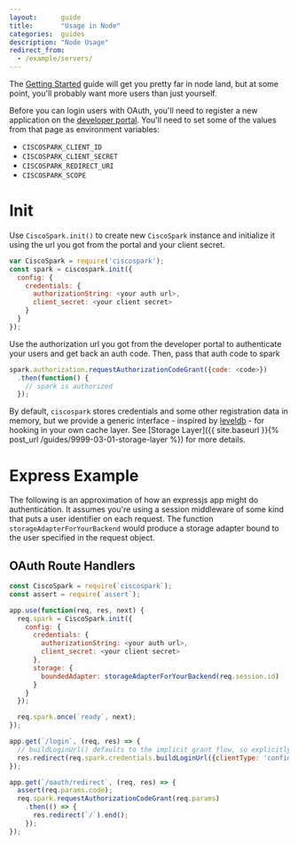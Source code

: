 ```yaml
---
layout:      guide
title:       "Usage in Node"
categories:  guides
description: "Node Usage"
redirect_from:
  - /example/servers/
---
```


The [Getting Started](/example/getting-started) guide will get you pretty far in node land, but at some point, you'll probably want more users than just yourself.

Before you can login users with OAuth, you'll need to register a new application on the [developer portal](https://developer.ciscospark.com). You'll need to set some of the values from that page as environment variables:
- `CISCOSPARK_CLIENT_ID`
- `CISCOSPARK_CLIENT_SECRET`
- `CISCOSPARK_REDIRECT_URI`
- `CISCOSPARK_SCOPE`

# Init

Use `CiscoSpark.init()` to create new `CiscoSpark` instance and initialize it using the url you got from the portal and your client secret.

```javascript
var CiscoSpark = require('ciscospark');
const spark = ciscospark.init({
  config: {
    credentials: {
      authorizationString: <your auth url>,
      client_secret: <your client secret>
    }
  }
});
```

Use the authorization url you got from the developer portal to authenticate your users and get back an auth code. Then, pass that auth code to spark

```javascript
spark.authorization.requestAuthorizationCodeGrant({code: <code>})
  .then(function() {
    // spark is authorized
  });
```

By default, `ciscospark` stores credentials and some other registration data in memory, but we provide a generic interface - inspired by [leveldb](https://www.npmjs.com/package/leveldb) - for hooking in your own cache layer. See [Storage Layer]({{ site.baseurl }}{% post_url /guides/9999-03-01-storage-layer %}) for more details.

# Express Example

The following is an approximation of how an expressjs app might do authentication. It assumes you're using a session middleware of some kind that puts a user identifier on each request. The function `storageAdapterForYourBackend` would produce a storage adapter bound to the user specified in the request object.

## OAuth Route Handlers

```javascript
const CiscoSpark = require(`ciscospark`);
const assert = require(`assert`);

app.use(function(req, res, next) {
  req.spark = CiscoSpark.init({
    config: {
      credentials: {
        authorizationString: <your auth url>,
        client_secret: <your client secret>
      },
      storage: {
        boundedAdapter: storageAdapterForYourBackend(req.session.id)
      }
    }
  });

  req.spark.once(`ready`, next);
});

app.get(`/login`, (req, res) => {
  // buildLoginUrl() defaults to the implicit grant flow, so explicitly pass `confidential`
  res.redirect(req.spark.credentials.buildLoginUrl({clientType: 'confidential'})).end();
});

app.get(`/oauth/redirect`, (req, res) => {
  assert(req.params.code);
  req.spark.requestAuthorizationCodeGrant(req.params)
    .then(() => {
      res.redirect(`/`).end();
    });
});
```
